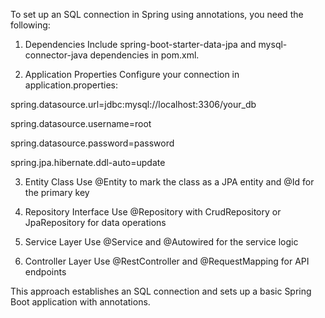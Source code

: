 To set up an SQL connection in Spring using annotations, you need the following:

1. Dependencies
Include spring-boot-starter-data-jpa and mysql-connector-java dependencies in pom.xml.

2. Application Properties
Configure your connection in application.properties:

spring.datasource.url=jdbc:mysql://localhost:3306/your_db

spring.datasource.username=root

spring.datasource.password=password

spring.jpa.hibernate.ddl-auto=update

3. Entity Class
Use @Entity to mark the class as a JPA entity and @Id for the primary key

4. Repository Interface
Use @Repository with CrudRepository or JpaRepository for data operations

5. Service Layer
Use @Service and @Autowired for the service logic

6. Controller Layer
Use @RestController and @RequestMapping for API endpoints

This approach establishes an SQL connection and sets up a basic Spring Boot application with annotations.
